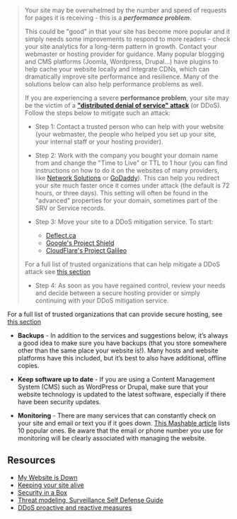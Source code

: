 <blockquote>
<p>Your site may be overwhelmed by the number and speed of requests for pages it is receiving - this is a <strong><em>performance problem</em></strong>.</p>
<p>This could be &quot;good&quot; in that your site has become more popular and it simply needs some improvements to respond to more readers - check your site analytics for a long-term pattern in growth.  Contact your webmaster or hosting provider for guidance. Many popular blogging and CMS platforms (Joomla, Wordpress, Drupal...) have plugins to help cache your website locally and integrate CDNs, which can dramatically improve site performance and resilience. Many of the solutions below can also help performance problems as well.</p>
<p>If you are experiencing a severe <strong>performance problem</strong>, your site may be the victim of a <a href="https://ssd.eff.org/en/glossary/distributed-denial-service-attack"><strong>&quot;distributed denial of service&quot; attack</strong></a> (or DDoS). Follow the steps below to mitigate such an attack:</p>
<ul>
<li><p>Step 1: Contact a trusted person who can help with your website (your webmaster, the people who helped you set up your site, your internal staff or your hosting provider).</p>
</li>
<li><p>Step 2: Work with the company you bought your domain name from and change the &quot;Time to Live&quot; or TTL to 1 hour (you can find instructions on how to do it on the websites of many providers, like <a href="http://www.networksolutions.com/support/how-to-manage-advanced-dns-records/">Network Solutions</a> or <a href="http://support.godaddy.com/help/article/680/managing-dns-for-your-domain-names">GoDaddy</a>). This can help you redirect your site much faster once it comes under attack (the default is 72 hours, or three days). This setting will often be found in the &quot;advanced&quot; properties for your domain, sometimes part of the SRV or Service records.</p>
</li>
<li><p>Step 3: Move your site to a DDoS mitigation service. To start:</p>
<ul>
<li><a href="https://deflect.ca/">Deflect.ca</a></li>
<li><a href="https://projectshield.withgoogle.com/en/">Google&#39;s Project Shield</a></li>
<li><a href="https://www.cloudflare.com/galileo">CloudFlare&#39;s Project Galileo</a></li>
</ul>
</li>
</ul>
<p>For a full list of trusted organizations that can help mitigate a DDoS attack see <a href="../ddos_end">this section</a></p>
<ul>
<li>Step 4: As soon as you have regained control, review your needs and decide between a secure hosting provider or simply continuing with your DDoS mitigation service.</li>
</ul>
</blockquote>
<p>For a full list of trusted organizations that can provide secure hosting, see <a href="../web_hosting_end">this section</a></p>
<ul>
<li><p><strong>Backups</strong> - In addition to the services and suggestions below, it’s always a good idea to make sure you have backups (that you store somewhere other than the same place your website is!). Many hosts and website platforms have this included, but it’s best to also have additional, offline copies.</p>
</li>
<li><p><strong>Keep software up to date</strong> - If you are using a Content Management System (CMS) such as WordPress or Drupal, make sure that your website technology is updated to the latest software, especially if there have been security updates.</p>
</li>
<li><p><strong>Monitoring</strong> - There are many services that can constantly check on your site and email or text you if it goes down. <a href="http://mashable.com/2010/04/09/free-uptime-monitoring/">This Mashable article</a> lists 10 popular ones. Be aware that the email or phone number you use for monitoring will be clearly associated with managing the website.</p>
</li>
</ul>
<h2 id="resources">Resources</h2>
<ul>
<li><a href="https://github.com/OpenInternet/MyWebsiteIsDown">My Website is Down</a></li>
<li><a href="https://www.eff.org/keeping-your-site-alive">Keeping your site alive</a></li>
<li><a href="https://securityinabox.org/en/chapter_7_2">Security in a Box</a></li>
<li><a href="https://ssd.eff.org/risk/threats">Threat modeling, Surveillance Self Defense Guide</a></li>
<li><a href="https://www.cert.be/files/DDoS-proactive-reactive.pdf">DDoS proactive and reactive measures</a></li>
</ul>
